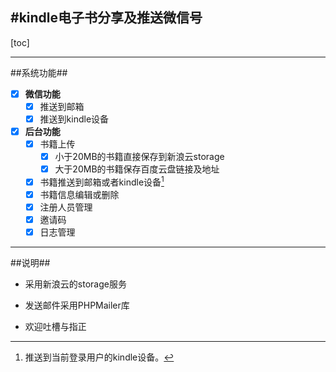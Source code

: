 ﻿#kindle电子书分享及推送微信号
----
[toc]

----

##系统功能##
- [x] **微信功能**
    - [x] 推送到邮箱
    - [x] 推送到kindle设备
- [x] **后台功能**
    - [x] 书籍上传
        - [x] 小于20MB的书籍直接保存到新浪云storage
        - [x] 大于20MB的书籍保存百度云盘链接及地址
    - [x] 书籍推送到邮箱或者kindle设备[^footnote]
    - [x] 书籍信息编辑或删除
    - [x] 注册人员管理
    - [x] 邀请码
    - [x] 日志管理

----

##说明##

- 采用新浪云的storage服务

- 发送邮件采用PHPMailer库
- 欢迎吐槽与指正





[^footnote]: 推送到当前登录用户的kindle设备。


